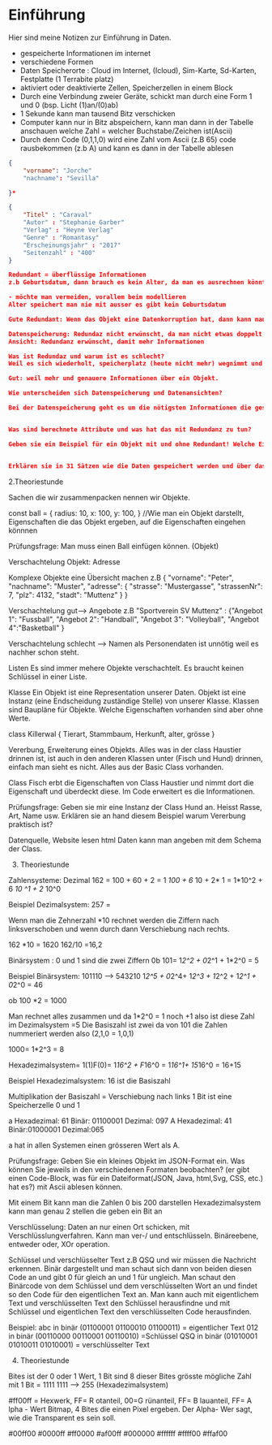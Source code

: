 # Einführung

Hier sind meine Notizen zur Einführung in Daten.

- gespeicherte Informationen im internet
- verschiedene Formen
- Daten Speicherorte : Cloud im Internet, (Icloud), Sim-Karte, Sd-Karten,
  Festplatte (1 Terrabite platz)
- aktiviert oder deaktivierte Zellen, Speicherzellen in einem Block
- Durch eine Verbindung zweier Geräte, schickt man durch eine Form 1 und 0 (bsp.
  Licht (1)an/(0)ab)
- 1 Sekunde kann man tausend Bitz verschicken
- Computer kann nur in Bitz abspeichern, kann man dann in der Tabelle anschauen
  welche Zahl = welcher Buchstabe/Zeichen ist(Ascii)
- Durch denn Code (0,1,1,0) wird eine Zahl vom Ascii (z.B 65) code rausbekommen
  (z.b A) und kann es dann in der Tabelle ablesen

```JSON
{
    "vorname": "Jorche"
    "nachname": "Sevilla"

}*
```

```JSON
{
    "Titel" : "Caraval"
    "Autor" : "Stephanie Garber"
    "Verlag" : "Heyne Verlag"
    "Genre" : "Romantasy"
    "Erscheinungsjahr" : "2017"
    "Seitenzahl" : "400"
}

Redundant = überflüssige Informationen
z.b Geburtsdatum, dann brauch es kein Alter, da man es ausrechnen könnte

- möchte man vermeiden, vorallem beim modellieren
Alter speichert man nie mit ausser es gibt kein Geburtsdatum

Gute Redundant: Wenn das Objekt eine Datenkorruption hat, dann kann man es prüfen ob dies stimmt.

Datenspeicherung: Redundaz nicht erwünscht, da man nicht etwas doppelt haben möchte
Ansicht: Redundanz erwünscht, damit mehr Informationen

Was ist Redundaz und warum ist es schlecht?
Weil es sich wiederholt, speicherplatz (heute nicht mehr) wegnimmt und unnötige Information. Daten immer anpassen, Datenübersicht ist zu viel = unübersichtlich.

Gut: weil mehr und genauere Informationen über ein Objekt.

Wie unterscheiden sich Datenspeicherung und Datenansichten?

Bei der Datenspeicherung geht es um die nötigsten Informationen die gespeichert werden sollen. Bei der Datenansicht ist das wichtigste an Informationen gegeben, doch werden auch detailiertere Dinge aufgeschrieben.


Was sind berechnete Attribute und was hat das mit Redundanz zu tun?

Geben sie ein Beispiel für ein Objekt mit und ohne Redundant! Welche Eigenschaften sind Redundant?


Erklären sie in 31 Sätzen wie die Daten gespeichert werden und über das Internet/Gerät übertragen werden?

```

2.Theoriestunde

Sachen die wir zusammenpacken nennen wir Objekte.

const ball = { radius: 10, x: 100, y: 100, } //Wie man ein Objekt darstellt,
Eigenschaften die das Objekt ergeben, auf die Eigenschaften eingehen könnnen

Prüfungsfrage: Man muss einen Ball einfügen können. (Objekt)

Verschachtelung Objekt: Adresse

Komplexe Objekte eine Übersicht machen z.B { "vorname": "Peter", "nachname":
"Muster", "adresse": { "strasse": "Mustergasse", "strassenNr": 7, "plz": 4132,
"stadt": "Muttenz" } }

Verschachtelung gut--> Angebote z.B "Sportverein SV Muttenz" : {"Angebot 1":
"Fussball", "Angebot 2": "Handball", "Angebot 3": "Volleyball", "Angebot
4":"Basketball" }

Verschachtelung schlecht --> Namen als Personendaten ist unnötig weil es nachher
schon steht.

Listen Es sind immer mehere Objekte verschachtelt. Es braucht keinen Schlüssel
in einer Liste.

Klasse Ein Objekt ist eine Representation unserer Daten. Objekt ist eine Instanz
(eine Endscheidung zuständige Stelle) von unserer Klasse. Klassen sind Baupläne
für Objekte. Welche Eigenschaften vorhanden sind aber ohne Werte.

class Killerwal { Tierart, Stammbaum, Herkunft, alter, grösse }

Vererbung, Erweiterung eines Objekts. Alles was in der class Haustier drinnen
ist, ist auch in den anderen Klassen unter (Fisch und Hund) drinnen, einfach man
sieht es nicht. Alles aus der Basic Class vorhanden.

Class Fisch erbt die Eigenschaften von Class Haustier und nimmt dort die
Eigenschaft und überdeckt diese. Im Code erweitert es die Informationen.

Prüfungsfrage: Geben sie mir eine Instanz der Class Hund an. Heisst Rasse, Art,
Name usw. Erklären sie an hand diesem Beispiel warum Vererbung praktisch ist?

Datenquelle, Website lesen html Daten kann man angeben mit dem Schema der Class.

3. Theoriestunde

Zahlensysteme: Dezimal 162 = 100 + 60 + 2 = 1 _100 + 6_ 10 + 2* 1 = 1*10^2 + 6
_10 ^1 + 2_ 10^0

Beispiel Dezimalsystem: 257 =

Wenn man die Zehnerzahl \*10 rechnet werden die Ziffern nach linksverschoben und
wenn durch dann Verschiebung nach rechts.

162 \*10 = 1620 162/10 =16,2

Binärsystem : 0 und 1 sind die zwei Ziffern 0b 101= 1*2^2 + 0*2^1 + 1\*2^0 = 5

Beispiel Binärsystem: 101110 --> 543210 1*2^5 + 0*2^4+ 1*2^3 + 1*2^2 + 1*2^1 +
0*2^0 = 46

ob 100 \*2 = 1000

Man rechnet alles zusammen und da 1\*2^0 = 1 noch +1 also ist diese Zahl im
Dezimalsystem =5 Die Basiszahl ist zwei da von 101 die Zahlen nummeriert werden
also (2,1,0 = 1,0,1)

1000= 1\*2^3 = 8

Hexadezimalsystem= 1(1)F(0)= 1*16^2 + F*16^0 = 1*16^1+ 15*16^0 = 16+15

Beispiel Hexadezimalsystem: 16 ist die Basiszahl

Multiplikation der Basiszahl = Verschiebung nach links 1 Bit ist eine
Speicherzelle 0 und 1

a Hexadezimal: 61 Binär: 01100001 Dezimal: 097 A Hexadezimal: 41 Binär:01000001
Dezimal:065

a hat in allen Systemen einen grösseren Wert als A.

Prüfungsfrage: Geben Sie ein kleines Objekt im JSON-Format ein. Was können Sie
jeweils in den verschiedenen Formaten beobachten? (er gibt einen Code-Block, was
für ein Dateiformat(JSON, Java, html,Svg, CSS, etc.) hat es?) mit Ascii ablesen
können.

Mit einem Bit kann man die Zahlen 0 bis 200 darstellen Hexadezimalsystem kann
man genau 2 stellen die geben ein Bit an

Verschlüsselung: Daten an nur einen Ort schicken, mit Verschlüsslungverfahren.
Kann man ver-/ und entschlüsseln. Binäreebene, entweder oder, XOr operation.

Schlüssel und verschlüsselter Text z.B QSQ und wir müssen die Nachricht
erkennen. Binär dargestellt und man schaut sich dann von beiden diesen Code an
und gibt 0 für gleich an und 1 für ungleich. Man schaut den Binärcode von dem
Schlüssel und dem verschlüsselten Wort an und findet so den Code für den
eigentlichen Text an. Man kann auch mit eigentlichem Text und verschlüsselten
Text den Schlüssel herausfindne und mit Schlüssel und eigentlichen Text den
verschlüsselten Code herausfinden.

Beispiel: abc in binär (01100001 01100010 01100011) = eigentlicher Text 012 in
binär (00110000 00110001 00110010) =Schlüssel QSQ in binär (01010001
01010011 01010001) = verschlüsselter Text

4. Theoriestunde

Bites ist der 0 oder 1 Wert, 1 Bit sind 8 dieser Bites grösste mögliche Zahl mit
1 Bit = 1111 1111 --> 255 (Hexadezimalsystem)

#ff00ff = Hexwerk, FF= R otanteil, 00=G rünanteil, FF= B lauanteil, FF= A lpha -
Wert Bitmap, 4 Bites die einen Pixel ergeben. Der Alpha- Wer sagt, wie die
Transparent es sein soll.

#00ff00 #0000ff #ff0000 #af00ff #000000 #ffffff #ffff00 #ffaf00
